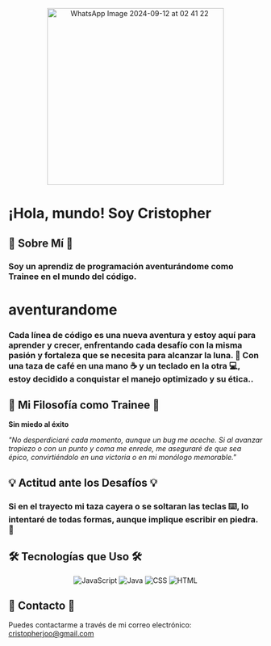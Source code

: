 <p align="center">
  <img src="https://github.com/user-attachments/assets/d2bd75ec-73e9-46d7-a7c2-c70b2296a472" alt="WhatsApp Image 2024-09-12 at 02 41 22" width="350"/>
</p>





# ¡Hola, mundo! Soy Cristopher

## 🌟 Sobre Mí 🌟

### Soy un aprendiz de programación aventurándome como **Trainee** en el mundo del código.

# aventurandome

### Cada línea de código es una nueva aventura y estoy aquí para **aprender y crecer**, enfrentando cada desafío con la misma pasión y fortaleza que se necesita para alcanzar la luna. 🌙 Con una **taza de café** en una mano ☕ y un **teclado** en la otra 💻,  estoy decidido a conquistar el manejo optimizado y su ética..

## 🚀 Mi Filosofía como Trainee 🚀

**Sin miedo al éxito**

_"No desperdiciaré cada momento, aunque un bug me aceche. Si al avanzar tropiezo o con un punto y coma me enrede, me aseguraré de que sea épico, convirtiéndolo en una victoria o en mi monólogo memorable."_

## 💡 Actitud ante los Desafíos 💡

### Si en el trayecto **mi taza cayera** o **se soltaran las teclas** ⌨️, lo intentaré de todas formas, aunque implique **escribir en piedra**. 🏺

## 🛠️ Tecnologías que Uso 🛠️

<p align="center">
  <img src="https://img.shields.io/badge/JavaScript-%23F7DF1E?style=flat&logo=javascript&logoColor=black" alt="JavaScript" />
  <img src="https://img.shields.io/badge/Java-%23F7DF1E?style=flat&logo=java&logoColor=black" alt="Java" />
  <img src="https://img.shields.io/badge/CSS-%231572B6?style=flat&logo=css3&logoColor=white" alt="CSS" />
  <img src="https://img.shields.io/badge/HTML-%23E34F26?style=flat&logo=html5&logoColor=white" alt="HTML" />
</p>


## 📧 Contacto 📧

Puedes contactarme a través de mi correo electrónico: [cristopherjoo@gmail.com](mailto:cristopherjoo@gmail.com)
